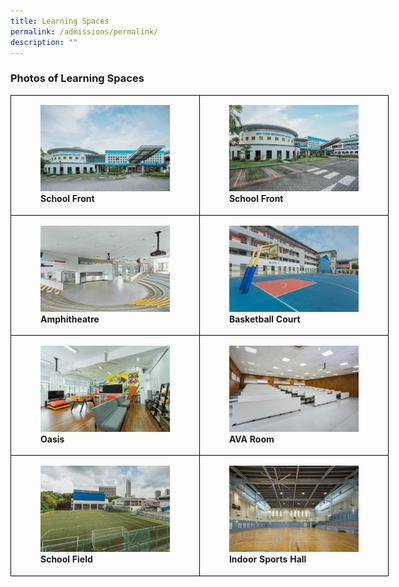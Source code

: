 ```yaml
---
title: Learning Spaces
permalink: /admissions/permalink/
description: ""
---
```

### Photos of Learning Spaces

<style>  
.table td{  
border:1px solid black;  
}  
</style>
<div class="container">
	<table style="width:120%;height: 100%" class="table">
		<tbody>
			<tr>
				<td style="width: 50%">
					<figure>
						<img style="width:100%;height: 100%" src="/images/School%20Premise/school_school%20drop%20off%20point_03.png">
						<figcaption><b>School Front</b>
						</figcaption>
					</figure>
				</td>
				<td style="width: 50%">
					<figure>
						<img style="width:100%;height: 100%" src="/images/School%20Premise/school_school%20front_05.png">
						<figcaption><b>School Front</b>
							<br>
						</figcaption>
					</figure>
				</td>
				</tr>
			<tr>
				<td style="width: 50%">
					<figure>
						<img style="width:100%;height: 100%" src="/images/School%20Premise/school_amphitheatre.png">
						<figcaption><b>Amphitheatre</b>
							<br>
						</figcaption>
					</figure>
				</td>
				<td style="width: 50%">
					<figure>
						<img style="width:100%;height: 100%" src="/images/School%20Premise/school_basketball%20court_02.png">
						<figcaption><b>Basketball Court</b>
							<br>
						</figcaption>
					</figure>
				</td>
			</tr>
			<tr>
				<td style="width: 50%">
					<figure>
						<img style="width:100%;height: 100%" src="/images/School%20Premise/school_oasis_02.png">
						<figcaption><b>Oasis</b>
							<br>
						</figcaption>
					</figure>
				</td>
				<td style="width: 50%">
					<figure>
						<img style="width:100%;height: 100%" src="/images/School%20Premise/school_ava_01.png">
						<figcaption><b>AVA Room</b>
							<br>
						</figcaption>
					</figure>
				</td>
			</tr>
			<tr>
				<td style="width: 50%">
					<figure>
						<img style="width:100%;height: 100%" src="/images/School%20Premise/school_field_01.png">
						<figcaption><b>School Field</b>
							<br>
						</figcaption>
					</figure>
				</td>
				<td style="width: 50%">
					<figure>
						<img style="width:100%;height: 100%" src="/images/School%20Premise/school_ish_02.png">
						<figcaption><b>Indoor Sports Hall</b>
							<br>
						</figcaption>
					</figure>
				</td>
			</tr>
		</tbody>
	</table> 
</div>